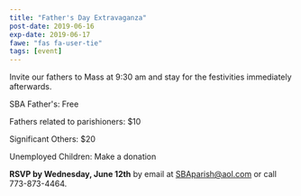 ```yaml
---
title: "Father's Day Extravaganza"
post-date: 2019-06-16
exp-date: 2019-06-17
fawe: "fas fa-user-tie"
tags: [event]
---
```

Invite our fathers to Mass at 9:30 am and stay for the festivities immediately afterwards. 

SBA Father's: Free

Fathers related to parishioners: $10

Significant Others: $20

Unemployed Children: Make a donation

**RSVP by Wednesday, June 12th** by email at SBAparish@aol.com or call 773-873-4464.